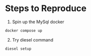 # Steps to Reproduce


1. Spin up the MySql docker
```bash
docker compose up
```

2. Try diesel command
```bash
diesel setup
```
